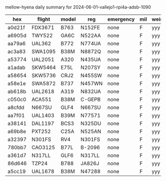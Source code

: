 mellow-hyena daily summary for 2024-06-01-vallejo1-rpi4a-adsb-1090

|hex|flight|model|reg|emergency|mil|weirdo|
|--|--|--|--|--|--|--|
|a0d21f|FDX3671|B763|N152FE|none|F|yyy|
|a6905d|TWY522|GA6C|N522AA|none|F|yyy|
|aa79a6|UAL362|B772|N774UA|none|F|yyy|
|ac3a83|SWA1095|B38M|N8872Q|none|F|yyy|
|a53774|UAL2051|A320|N435UA|none|F|yyy|
|a1adab|SKW5464|E75L|N207SY|none|F|yyy|
|a58654|SKW5736|CRJ2|N455SW|none|F|yyy|
|a58e1e|SWA5872|B737|N457WN|none|F|yyy|
|ab618b|UAL2618|A319|N832UA|none|F|yyy|
|c050c0|ACA551|B38M|C-GEPB|none|F|yyy|
|a8cfdd|N667SU|GLF4|N667SU|none|F|yyy|
|aa7f01|UAL1403|B39M|N77571|none|F|yyy|
|a38141|DAL1197|BCS3|N325DU|none|F|yyy|
|a69b8e|PXT252|C25A|N525AN|none|F|yyy|
|a32397|N301FS|RV4|N301FS|none|F|yyy|
|780bb7|CAO3125|B77L|B-2096|none|F|yyy|
|a361d7|N317LL|GLF6|N317LL|none|F|yyy|
|86d646|TZP24|B788|JA826J|none|F|yyy|
|a5cc19|UAL1678|B38M|N47288|none|F|yyy|
